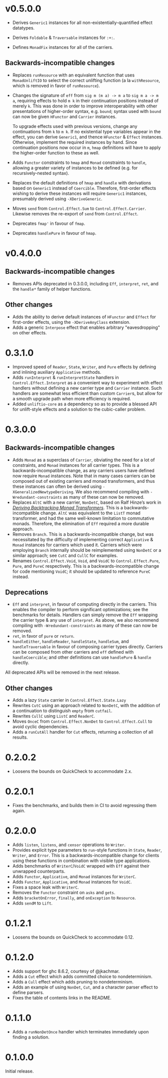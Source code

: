 # v0.5.0.0

- Derives `Generic1` instances for all non-existentially-quantified effect datatypes.

- Derives `Foldable` & `Traversable` instances for `:+:`.

- Defines `MonadFix` instances for all of the carriers.

## Backwards-incompatible changes

- Replaces `runResource` with an equivalent function that uses `MonadUnliftIO` to select the correct unlifting function (a la `withResource`, which is removed in favor of `runResource`).

- Changes the signature of `eff` from `sig m (m a) -> m a` to `sig m a -> m a`, requiring effects to hold `m k` in their continuation positions instead of merely `k`. This was done in order to improve interoperability with other presentations of higher-order syntax, e.g. `bound`; syntax used with `bound` can now be given `HFunctor` and `Carrier` instances.

  To upgrade effects used with previous versions, change any continuations from `k` to `m k`. If no existential type variables appear in the effect, you can derive `Generic1`, and thence `HFunctor` & `Effect` instances. Otherwise, implement the required instances by hand. Since continuation positions now occur in `m`, `hmap` definitions will have to apply the higher-order function to these as well.

- Adds `Functor` constraints to `hmap` and `Monad` constraints to `handle`, allowing a greater variety of instances to be defined (e.g. for recursively-nested syntax).

- Replaces the default definitions of `hmap` and `handle` with derivations based on `Generic1` instead of `Coercible`. Therefore, first-order effects wishing to derive these instances will require `Generic1` instances, presumably derived using `-XDeriveGeneric`.

- Moves `send` from `Control.Effect.Sum` to `Control.Effect.Carrier`. Likewise removes the re-export of `send` from `Control.Effect`.

- Deprecates `fmap'` in favour of `fmap`.

- Deprecates `handlePure` in favour of `hmap`.

# v0.4.0.0

## Backwards-incompatible changes

- Removes APIs deprecated in 0.3.0.0, including `Eff`, `interpret`, `ret`, and the `handle*` family of helper functions.

## Other changes

- Adds the ability to derive default instances of `HFunctor` and `Effect` for first-order effects, using the `-XDeriveAnyClass` extension.
- Adds a generic `Interpose` effect that enables arbitrary "eavesdropping" on other effects.

# 0.3.1.0

- Improved speed of `Reader`, `State`, `Writer`, and `Pure` effects by defining and inlining auxiliary `Applicative` methods.
- Adds `runInterpret` & `runInterpretState` handlers in `Control.Effect.Interpret` as a convenient way to experiment with effect handlers without defining a new carrier type and `Carrier` instance. Such handlers are somewhat less efficient than custom `Carrier`s, but allow for a smooth upgrade path when more efficiency is required.
- Added `unliftio-core` as a dependency so as to provide a blessed API for unlift-style effects and a solution to the cubic-caller problem.

# 0.3.0.0

## Backwards-incompatible changes

- Adds `Monad` as a superclass of `Carrier`, obviating the need for a lot of constraints, and `Monad` instances for all carrier types.
  This is a backwards-incompatible change, as any carriers users have defined now require `Monad` instances. Note that in many cases carriers can be composed out of existing carriers and monad transformers, and thus these instances can often be derived using `-XGeneralizedNewtypeDeriving`. We also recommend compiling with `-Wredundant-constraints` as many of these can now be removed.
- Replaces `AltC` with a new carrier, `NonDetC`, based on Ralf Hinze’s work in _[Deriving Backtracking Monad Transformers](https://www.cs.ox.ac.uk/ralf.hinze/publications/#P12)_.
  This is a backwards-incompatible change. `AltC` was equivalent to the `ListT` monad transformer, and had the same well-known limitation to commutative monads. Therefore, the elimination of `Eff` required a more durable approach.
- Removes `Branch`.
  This is a backwards-incompatible change, but was necessitated by the difficulty of implementing correct `Applicative` & `Monad` instances for carriers which used it. Carriers which were employing `Branch` internally should be reimplemented using `NonDetC` or a similar approach; see `CutC` and `CullC` for examples.
- Renames `Control.Effect.Void`, `Void`, and `VoidC` to `Control.Effect.Pure`, `Pure`, and `PureC` respectively.
  This is a backwards-incompatible change for code mentioning `VoidC`; it should be updated to reference `PureC` instead.

## Deprecations

- `Eff` and `interpret`, in favour of computing directly in the carriers. This enables the compiler to perform significant optimizations; see the benchmarks for details.
   Handlers can simply remove the `Eff` wrapping the carrier type & any use of `interpret`. As above, we also recommend compiling with `-Wredundant-constraints` as many of these can now be removed.
- `ret`, in favor of `pure` or `return`.
- `handleEither`, `handleReader`, `handleState`, `handleSum`, and `handleTraversable` in favour of composing carrier types directly.
   Carriers can be composed from other carriers and `eff` defined with `handleCoercible`; and other definitions can use `handlePure` & `handle` directly.

All deprecated APIs will be removed in the next release.

## Other changes

- Adds a lazy `State` carrier in `Control.Effect.State.Lazy`
- Rewrites `CutC` using an approach related to `NonDetC`, with the addition of a continuation to distinguish `empty` from `cutfail`.
- Rewrites `CullC` using `ListC` and `ReaderC`.
- Moves `OnceC` from `Control.Effect.NonDet` to `Control.Effect.Cull` to avoid cyclic dependencies.
- Adds a `runCutAll` handler for `Cut` effects, returning a collection of all results.

# 0.2.0.2

- Loosens the bounds on QuickCheck to accommodate 2.x.

# 0.2.0.1

- Fixes the benchmarks, and builds them in CI to avoid regressing them again.

# 0.2.0.0

- Adds `listen`, `listens`, and `censor` operations to `Writer`.
- Provides explicit type parameters to `run`-style functions in `State`, `Reader`, `Writer`, and `Error`.
  This is a backwards-incompatible change for clients using these functions in combination with visible type applications.
- Adds benchmarks of `WriterC`/`VoidC` wrapped with `Eff` against their unwrapped counterparts.
- Adds `Functor`, `Applicative`, and `Monad` instances for `WriterC`.
- Adds `Functor`, `Applicative`, and `Monad` instances for `VoidC`.
- Fixes a space leak with `WriterC`.
- Removes the `Functor` constraint on `asks` and `gets`.
- Adds `bracketOnError`, `finally`, and `onException` to `Resource`.
- Adds `sendM` to `Lift`.

# 0.1.2.1

- Loosens the bounds on QuickCheck to accommodate 0.12.

# 0.1.2.0

- Adds support for ghc 8.6.2, courtesy of @jkachmar.
- Adds a `Cut` effect which adds committed choice to nondeterminism.
- Adds a `Cull` effect which adds pruning to nondeterminism.
- Adds an example of using `NonDet`, `Cut`, and a character parser effect to define parsers.
- Fixes the table of contents links in the README.

# 0.1.1.0

- Adds a `runNonDetOnce` handler which terminates immediately upon finding a solution.

# 0.1.0.0

Initial release.
